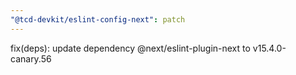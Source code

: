 ```yaml
---
"@tcd-devkit/eslint-config-next": patch
---
```


fix(deps): update dependency @next/eslint-plugin-next to v15.4.0-canary.56
